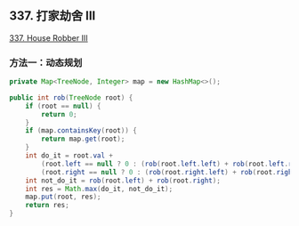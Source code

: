 ## 337. 打家劫舍 III

[337. House Robber III](https://leetcode-cn.com/problems/house-robber-iii/)

### 方法一：动态规划

```java
private Map<TreeNode, Integer> map = new HashMap<>();

public int rob(TreeNode root) {
    if (root == null) {
        return 0;
    }
    if (map.containsKey(root)) {
        return map.get(root);
    }
    int do_it = root.val +
        (root.left == null ? 0 : (rob(root.left.left) + rob(root.left.right))) +
        (root.right == null ? 0 : (rob(root.right.left) + rob(root.right.right)));
    int not_do_it = rob(root.left) + rob(root.right);
    int res = Math.max(do_it, not_do_it);
    map.put(root, res);
    return res;
}
```